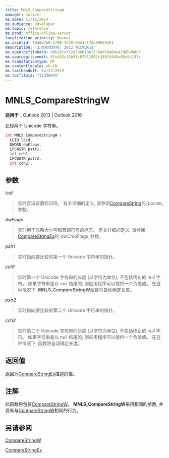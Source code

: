 ```yaml
---
title: MNLS_CompareStringW
manager: soliver
ms.date: 11/16/2014
ms.audience: Developer
ms.topic: reference
ms.prod: office-online-server
localization_priority: Normal
ms.assetid: f8d0b7b9-2798-4d29-99e4-17da99039361
description: '上次修改时间: 2012 年2月20日'
ms.openlocfilehash: dbb18ce712d7900106f2c8dd18404e47d8bdbdb7
ms.sourcegitcommit: 8fe462c32b91c87911942c188f3445e85a54137c
ms.translationtype: MT
ms.contentlocale: zh-CN
ms.lasthandoff: 04/23/2019
ms.locfileid: "32356845"
---
```

# <a name="mnlscomparestringw"></a>MNLS_CompareStringW

  
  
**适用于**：Outlook 2013 | Outlook 2016 
  
比较两个 Unicode 字符串。
  
```cpp
int MNLS_CompareStringW (
  LCID lcid,
  DWORD dwFlags,
  LPCWSTR pstr1,
  int cch1,
  LPCWSTR pstr2,
  int cch2);
```

## <a name="parameters"></a>参数

 _lcid_
  
> 实时区域设置标识符。 有关详细的定义, 请参阅[CompareString](https://msdn.microsoft.com/library/dd317759%28VS.85%29.aspx)的_Locale_参数。
    
 _dwFlags_
  
> 实时用于忽略大小写和音调符号的标志。 有关详细的定义, 请参阅[CompareStringEx](https://msdn.microsoft.com/library/dd317761%28VS.85%29.aspx)的_dwCmpFlags_参数。
    
 _pstr1_
  
> 实时指向要比较的第一个 Unicode 字符串的指针。
    
 _cch1_
  
> 实时第一个 Unicode 字符串的长度 (以字符为单位), 不包括终止的 null 字符。 如果字符串是以 null 结尾的, 则应用程序可以提供一个负值值。 在这种情况下, **MNLS_CompareStringW**函数将自动确定长度。 
    
 _pstr2_
  
> 实时指向要比较的第二个 Unicode 字符串的指针。
    
 _cch2_
  
> 实时第二个 Unicode 字符串的长度 (以字符为单位), 不包括终止的 null 字符。 如果字符串是以 null 结尾的, 则应用程序可以提供一个负值值。 在这种情况下, 函数将自动确定长度。
    
## <a name="return-value"></a>返回值

返回为[CompareStringEx](https://msdn.microsoft.com/library/dd317761%28VS.85%29.aspx)描述的值。
  
## <a name="remarks"></a>注解

此函数将包装[CompareStringW](https://msdn.microsoft.com/library/dd317759%28VS.85%29.aspx)。 **MNLS_CompareStringW**采用相同的参数, 并具有与[CompareStringW](https://msdn.microsoft.com/library/dd317759%28VS.85%29.aspx)相同的行为。
  
## <a name="see-also"></a>另请参阅



[CompareStringW](https://msdn.microsoft.com/library/dd317759%28VS.85%29.aspx)
  
[CompareStringEx](https://msdn.microsoft.com/library/dd317761%28VS.85%29.aspx)

